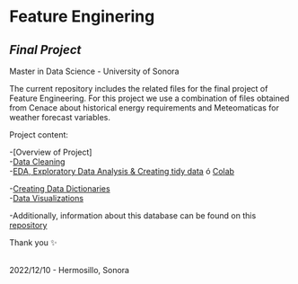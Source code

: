 
# Feature Enginering
## _Final Project_
Master in Data Science - University of Sonora<br>


The current repository includes the related files for the final project of Feature Engineering. For this project we use  a combination of files obtained from Cenace about historical energy requirements and Meteomaticas for weather forecast variables.<br>


Project content:<br>

-[Overview of Project]<br>
-[Data Cleaning](https://github.com/yanhmada/nrgy_feng/blob/main/01_Datacleaning.ipynb)
<br>
-[EDA, Exploratory Data Analysis & Creating tidy data](https://github.com/yanhmada/nrgy_feng/blob/main/02_EDA.ipynb)  ó [Colab](https://colab.research.google.com/drive/1XNeodVahgPxnvoYPTG8Q0mwLfpKZBghM?usp=sharing)
<br>

-[Creating Data Dictionaries](https://github.com/yanhmada/nrgy_feng/blob/main/Data_Dictionary.ipynb)<br>
-[Data Visualizations](https://public.tableau.com/app/profile/yan2319/viz/DemandadeEnerga/Story1?publish=yes)

-Additionally, information about this database can be found on this [repository](https://github.com/yanhmada/DSC_Methodologies)<br>

Thank you ✨<br><br>


2022/12/10 - Hermosillo, Sonora